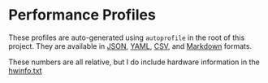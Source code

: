# Performance Profiles

These profiles are auto-generated using `autoprofile` in the root of this project. They are
available in [JSON](perfprofile.json), [YAML](perfprofile.yml), [CSV](perfprofile.csv), and
[Markdown](perfprofile.md) formats.

These numbers are all relative, but I do include hardware information in the
[hwinfo.txt](hwinfo.txt)
